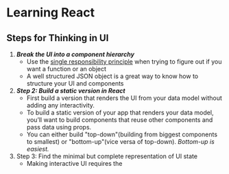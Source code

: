 
# Learning React
## Steps for Thinking in UI
1. ***Break the UI into a component hierarchy***
	- Use the [single responsibility principle](https://en.wikipedia.org/wiki/Single-responsibility_principle) when trying to figure out if you want a function or an object
	- A well structured JSON object is a great way to know how to structure your UI and components
2. ***Step 2: Build a static version in React***
	- First build a version that renders the UI from your data model without adding any interactivity.
	- To build a static version of your app that renders your data model, you’ll want to build components that reuse other components and pass data using props.
	- You can either build "top-down"(building from biggest components to smallest) or "bottom-up"(vice versa of top-down). *Bottom-up is easiest.*
3. Step 3: Find the minimal but complete representation of UI state
	- Making interactive UI requires the 
<!--stackedit_data:
eyJoaXN0b3J5IjpbNzcwMjI1MTYsLTE0NTA2MzA2NjddfQ==
-->